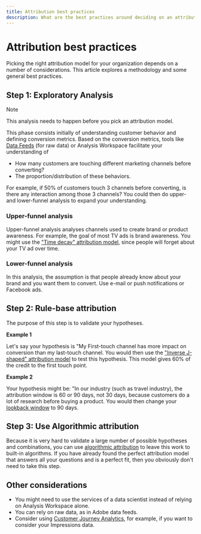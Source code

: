 ```yaml
---
title: Attribution best practices
description: What are the best practices around deciding on an attribution model?
---
```


# Attribution best practices

Picking the right attribution model for your organization depends on a number of considerations. This article explores a methodology and some general best practices. 

## Step 1: Exploratory Analysis

>[!NOTE]
>This analysis needs to happen before you pick an attribution model.

This phase consists initially of understanding customer behavior and defining conversion metrics. Based on the conversion metrics, tools like [Data Feeds](https://experienceleague.adobe.com/docs/analytics/export/analytics-data-feed/data-feed-overview.html?lang=en) (for raw data) or Analysis Workspace facilitate your understanding of

* How many customers are touching different marketing channels before converting?
* The proportion/distribution of these behaviors. 

For example, if 50% of customers touch 3 channels before converting, is there any interaction among those 3 channels?
You could then do upper- and lower-funnel analysis to expand your understanding. 

### Upper-funnel analysis

Upper-funnel analysis analyses channels used to create brand or product awareness. For example, the goal of most TV ads is brand awareness. You might use the ["Time decay" attribution model](/help/analysis-workspace/attribution/models.md), since people will forget about your TV ad over time.

### Lower-funnel analysis

In this analysis, the assumption is that people already know about your brand and you want them to convert. Use e-mail or push notifications or Facebook ads.

## Step 2: Rule-base attribution

The purpose of this step is to validate your hypotheses. 

**Example 1**

Let's say your hypothesis is "My First-touch channel has more impact on conversion than my last-touch channel. You would then use the ["Inverse J-shaped" attribution model](/help/analysis-workspace/attribution/models.md) to test this hypothesis. This model gives 60% of the credit to the first touch point.

**Example 2** 

Your hypothesis might be: "In our industry (such as travel industry), the attribution window is 60 or 90 days, not 30 days, because customers do a lot of research before buying a product. You would then change your [lookback window](https://experienceleague.adobe.com/docs/analytics-platform/using/cja-workspace/attribution/models.html?lang=en#lookback-windows) to 90 days. 

## Step 3: Use Algorithmic attribution

Because it is very hard to validate a large number of possible hypotheses and combinations, you can use [algorithmic attribution](/help/analysis-workspace/attribution/algorithmic.md) to leave this work to built-in algorithms. If you have already found the perfect attribution model that answers all your questions and is a perfect fit, then you obviously don't need to take this step.

## Other considerations

* You might need to use the services of a data scientist instead of relying on Analysis Workspace alone.
* You can rely on raw data, as in Adobe data feeds.
* Consider using [Customer Journey Analytics](https://experienceleague.adobe.com/docs/analytics-platform/using/cja-overview/cja-overview.html?lang=en), for example, if you want to consider your Impressions data.

